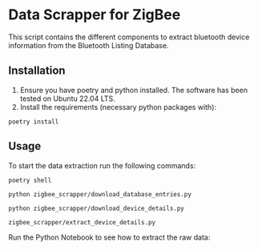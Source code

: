 # Data Scrapper for ZigBee 
This script contains the different components to extract bluetooth device information from the Bluetooth Listing Database. 

## Installation
1. Ensure you have poetry and python installed. The software has been tested on Ubuntu 22.04 LTS.
2. Install the requirements (necessary python packages with):
``` 
poetry install
```
## Usage
To start the data extraction run the following commands:
```
poetry shell
```

```
python zigbee_scrapper/download_database_entries.py
```

```
python zigbee_scrapper/download_device_details.py
```

```
zigbee_scrapper/extract_device_details.py
```


Run the Python Notebook to see how to extract the raw data: